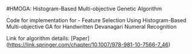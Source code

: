 #HMOGA: Histogram-Based Multi-objective Genetic Algorithm

Code for implementation for - Feature Selection Using Histogram-Based Multi-objective GA for Handwritten Devanagari Numeral Recognition

Link for algorithm details: [Paper] (https://link.springer.com/chapter/10.1007/978-981-10-7566-7_46)